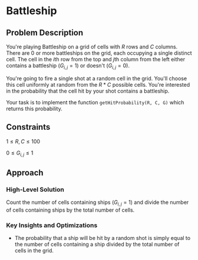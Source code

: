 # Battleship

## Problem Description

You're playing Battleship on a grid of cells with $R$ rows and $C$ columns. There are 0 or more battleships on the grid, each occupying a single distinct cell. The cell in the $i\text{th}$ row from the top and $j\text{th}$ column from the left either contains a battleship ($G_{i,j}=1$) or doesn't ($G_{i,j}=0$).

You're going to fire a single shot at a random cell in the grid. You'll choose this cell uniformly at random from the $R*C$ possible cells. You're interested in the probability that the cell hit by your shot contains a battleship.

Your task is to implement the function ```getHitProbability(R, C, G)``` which returns this probability.

## Constraints

$1 \leq R,C \leq 100$

$0 \leq G_{i,j} \leq 1$

## Approach

### High-Level Solution

Count the number of cells containing ships ($G_{i,j}=1$) and divide the number of cells containing ships by the total number of cells.

### Key Insights and Optimizations

- The probability that a ship will be hit by a random shot is simply equal to the number of cells containing a ship divided by the total number of cells in the grid.
